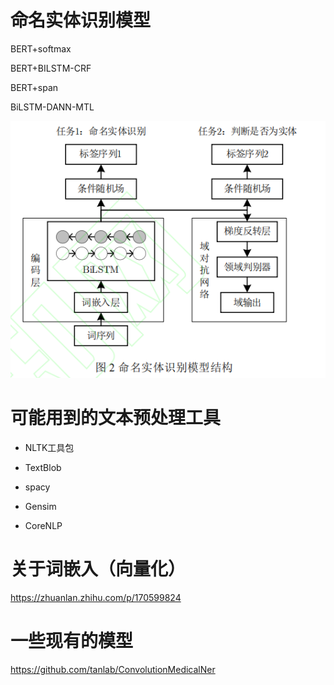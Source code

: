 # 命名实体识别模型

BERT+softmax

BERT+BILSTM-CRF

BERT+span

BiLSTM-DANN-MTL

![image-20220826090012121](image-20220826090012121.png)

# 可能用到的文本预处理工具

- NLTK工具包

- TextBlob
- spacy
- Gensim
- CoreNLP

# 关于词嵌入（向量化）

https://zhuanlan.zhihu.com/p/170599824

# 一些现有的模型

https://github.com/tanlab/ConvolutionMedicalNer
